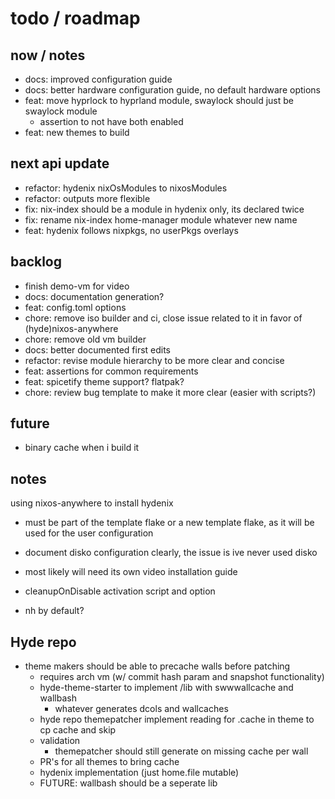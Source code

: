 
# todo / roadmap

## now / notes

- docs: improved configuration guide
- docs: better hardware configuration guide, no default hardware options
- feat: move hyprlock to hyprland module, swaylock should just be swaylock module
  - assertion to not have both enabled
- feat: new themes to build

## next api update

- refactor: hydenix nixOsModules to nixosModules
- refactor: outputs more flexible
- fix: nix-index should be a module in hydenix only, its declared twice
- fix: rename nix-index home-manager module whatever new name
- feat: hydenix follows nixpkgs, no userPkgs overlays

## backlog

- finish demo-vm for video
- docs: documentation generation?
- feat: config.toml options
- chore: remove iso builder and ci, close issue related to it in favor of (hyde)nixos-anywhere
- chore: remove old vm builder
- docs: better documented first edits
- refactor: revise module hierarchy to be more clear and concise
- feat: assertions for common requirements
- feat: spicetify theme support? flatpak?
- chore: review bug template to make it more clear (easier with scripts?)

## future

- binary cache when i build it

## notes

using nixos-anywhere to install hydenix

- must be part of the template flake or a new template flake, as it will be used for the user configuration
- document disko configuration clearly, the issue is ive never used disko
- most likely will need its own video installation guide

- cleanupOnDisable activation script and option

- nh by default?

## Hyde repo

- theme makers should be able to precache walls before patching
  - requires arch vm (w/ commit hash param and snapshot functionality)
  - hyde-theme-starter to implement /lib with swwwallcache and wallbash
    - whatever generates dcols and wallcaches
  - hyde repo themepatcher implement reading for .cache in theme to cp cache and skip
  - validation
    - themepatcher should still generate on missing cache per wall
  - PR's for all themes to bring cache
  - hydenix implementation (just home.file mutable)
  - FUTURE: wallbash should be a seperate lib

